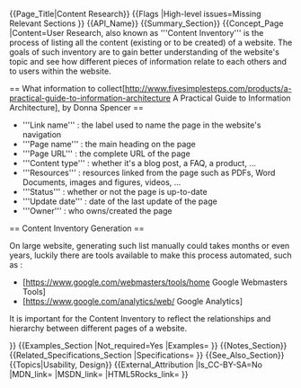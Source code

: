 {{Page_Title|Content Research}}
{{Flags
|High-level issues=Missing Relevant Sections
}}
{{API_Name}}
{{Summary_Section}}
{{Concept_Page
|Content=User Research, also known as '''Content Inventory''' is the process of listing all the content (existing or to be created) of a website. The goals of such inventory are to gain better understanding of the website's topic and see how different pieces of information relate to each others and to users within the website.

== What information to collect<ref name="info-to-collect">[http://www.fivesimplesteps.com/products/a-practical-guide-to-information-architecture A Practical Guide to Information Architecture], by Donna Spencer</ref> ==

* '''Link name''' : the label used to name the page in the website's navigation
* '''Page name''' : the main heading on the page
* '''Page URL''' : the complete URL of the page
* '''Content type''' : whether it's a blog post, a FAQ, a product, ...
* '''Resources''' : resources linked from the page such as PDFs, Word Documents, images and figures, videos, ...
* '''Status''' : whether or not the page is up-to-date
* '''Update date''' : date of the last update of the page
* '''Owner''' : who owns/created the page

== Content Inventory Generation ==

On large website, generating such list manually could takes months or even years, luckily there are tools available to make this process automated, such as :

* [https://www.google.com/webmasters/tools/home Google Webmasters Tools]
* [https://www.google.com/analytics/web/ Google Analytics]

It is important for the Content Inventory to reflect the relationships and hierarchy between different pages of a website.

<references/>
}}
{{Examples_Section
|Not_required=Yes
|Examples=
}}
{{Notes_Section}}
{{Related_Specifications_Section
|Specifications=
}}
{{See_Also_Section}}
{{Topics|Usability, Design}}
{{External_Attribution
|Is_CC-BY-SA=No
|MDN_link=
|MSDN_link=
|HTML5Rocks_link=
}}